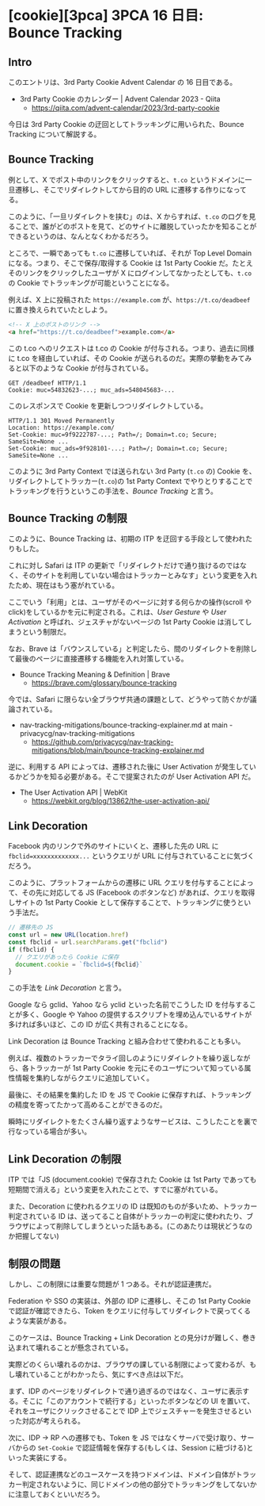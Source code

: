 # [cookie][3pca] 3PCA 16 日目: Bounce Tracking

## Intro

このエントリは、3rd Party Cookie Advent Calendar の 16 日目である。

- 3rd Party Cookie のカレンダー | Advent Calendar 2023 - Qiita
  - https://qiita.com/advent-calendar/2023/3rd-party-cookie

今日は 3rd Party Cookie の迂回としてトラッキングに用いられた、Bounce Tracking について解説する。


## Bounce Tracking

例として、X でポスト中のリンクをクリックすると、`t.co` というドメインに一旦遷移し、そこでリダイレクトしてから目的の URL に遷移する作りになってる。

このように、「一旦リダイレクトを挟む」のは、X からすれば、`t.co` のログを見ることで、誰がどのポストを見て、どのサイトに離脱していったかを知ることができるというのは、なんとなくわかるだろう。

ところで、一瞬であっても `t.co` に遷移していれば、それが Top Level Domain になる。つまり、そこで保存/取得する Cookie は 1st Party Cookie だ。たとえそのリンクをクリックしたユーザが X にログインしてなかったとしても、`t.co` の Cookie でトラッキングが可能ということになる。

例えば、X 上に投稿された `https://example.com` が、`https://t.co/deadbeef` に置き換えられていたとしよう。

```html
<!-- X 上のポストのリンク -->
<a href="https://t.co/deadbeef">example.com</a>
```

この t.co へのリクエストは t.co の Cookie が付与される。つまり、過去に同様に t.co を経由していれば、その Cookie が送られるのだ。実際の挙動をみてみると以下のような Cookie が付与されている。

```http
GET /deadbeef HTTP/1.1
Cookie: muc=54832623-...; muc_ads=548045683-...
```

このレスポンスで Cookie を更新しつつリダイレクトしている。

```http
HTTP/1.1 301 Moved Permanently
Location: https://example.com/
Set-Cookie: muc=9f9222787-...; Path=/; Domain=t.co; Secure; SameSite=None ...
Set-Cookie: muc_ads=9f928101-...; Path=/; Domain=t.co; Secure; SameSite=None ...
```

このように 3rd Party Context では送られない 3rd Party (`t.co` の) Cookie を、リダイレクトしてトラッカー(`t.co`)の 1st Party Context でやりとりすることでトラッキングを行うというこの手法を、*Bounce Tracking* と言う。


## Bounce Tracking の制限

このように、Bounce Tracking は、初期の ITP を迂回する手段として使われたりもした。

これに対し Safari は ITP の更新で「リダイレクトだけで通り抜けるのではなく、そのサイトを利用していない場合はトラッカーとみなす」という変更を入れたため、現在はもう塞がれている。

ここでいう「利用」とは、ユーザがそのページに対する何らかの操作(scroll や click)をしているかを元に判定される。これは、*User Gesture* や *User Activation* と呼ばれ、ジェスチャがないページの 1st Party Cookie は消してしまうという制限だ。

なお、Brave は「バウンスしている」と判定したら、間のリダイレクトを削除して最後のページに直接遷移する機能を入れ対策している。

- Bounce Tracking Meaning & Definition | Brave
  - https://brave.com/glossary/bounce-tracking

今では、Safari に限らない全ブラウザ共通の課題として、どうやって防ぐかが議論されている。

- nav-tracking-mitigations/bounce-tracking-explainer.md at main - privacycg/nav-tracking-mitigations
  - https://github.com/privacycg/nav-tracking-mitigations/blob/main/bounce-tracking-explainer.md

逆に、利用する API によっては、遷移された後に User Activation が発生しているかどうかを知る必要がある。そこで提案されたのが User Activation API だ。

- The User Activation API | WebKit
  - https://webkit.org/blog/13862/the-user-activation-api/


## Link Decoration

Facebook 内のリンクで外のサイトにいくと、遷移した先の URL に `fbclid=xxxxxxxxxxxxx...` というクエリが URL に付与されていることに気づくだろう。

このように、プラットフォームからの遷移に URL クエリを付与することによって、その先に対応してる JS (Facebook のボタンなど) があれば、クエリを取得しサイトの 1st Party Cookie として保存することで、トラッキングに使うという手法だ。

```js
// 遷移先の JS
const url = new URL(location.href)
const fbclid = url.searchParams.get("fbclid")
if (fbclid) {
  // クエリがあったら Cookie に保存
  document.cookie = `fbclid=${fbclid}`
}
```

この手法を *Link Decoration* と言う。

Google なら gclid、Yahoo なら yclid といった名前でこうした ID を付与することが多く、Google や Yahoo の提供するスクリプトを埋め込んでいるサイトが多ければ多いほど、この ID が広く共有されることになる。

Link Decoration は Bounce Tracking と組み合わせて使われることも多い。

例えば、複数のトラッカーでタライ回しのようにリダイレクトを繰り返しながら、各トラッカーが 1st Party Cookie を元にそのユーザについて知っている属性情報を集約しながらクエリに追加していく。

最後に、その結果を集約した ID を JS で Cookie に保存すれば、トラッキングの精度を寄ってたかって高めることができるのだ。

瞬時にリダイレクトをたくさん繰り返すようなサービスは、こうしたことを裏で行なっている場合が多い。


## Link Decoration の制限

ITP では「JS (document.cookie) で保存された Cookie は 1st Party であっても短期間で消える」という変更を入れたことで、すでに塞がれている。

また、Decoration に使われるクエリの ID は既知のものが多いため、トラッカー判定されている ID は、送ってること自体がトラッカーの判定に使われたり、ブラウザによって削除してしまうといった話もある。(このあたりは現状どうなのか把握してない)


## 制限の問題

しかし、この制限には重要な問題が 1 つある。それが認証連携だ。

Federation や SSO の実装は、外部の IDP に遷移し、そこの 1st Party Cookie で認証が確認できたら、Token をクエリに付与してリダイレクトで戻ってくるような実装がある。

このケースは、Bounce Tracking + Link Decoration との見分けが難しく、巻き込まれて壊れることが懸念されている。

実際どのくらい壊れるのかは、ブラウザの課している制限によって変わるが、もし壊れていることがわかったら、気にすべき点は以下だ。

まず、IDP のページをリダイレクトで通り過ぎるのではなく、ユーザに表示する。そこに「このアカウントで続行する」といったボタンなどの UI を置いて、それをユーザにクリックさせることで IDP 上でジェスチャーを発生させるといった対応が考えられる。

次に、IDP -> RP への遷移でも、Token を JS ではなくサーバで受け取り、サーバからの `Set-Cookie` で認証情報を保存する(もしくは、Session に紐づける)といった実装にする。

そして、認証連携などのユースケースを持つドメインは、ドメイン自体がトラッカー判定されないように、同じドメインの他の部分でトラッキングをしてないかに注意しておくといいだろう。